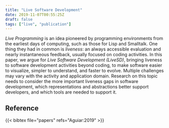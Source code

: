 ```yaml
---
title: "Live Software Development"
date: 2019-11-07T00:55:25Z
draft: false
tags: ["live", "publication"]
---
```


*Live Programming* is an idea pioneered by programming environments from the earliest days of computing, such as those for Lisp and Smalltalk. One thing they had in common is *liveness*: an always accessible evaluation and nearly instantaneous feedback, usually focused on coding activities. In this paper, we argue for *Live Software Development (LiveSD)*, bringing liveness to software development activities beyond coding, to make software easier to visualize, simpler to understand, and faster to evolve. Multiple challenges may vary with the activity and application domain. Research on this topic needs to consider the more important liveness gaps in software development, which representations and abstractions better support developers, and which tools are needed to support it.

## Reference

{{< bibtex file="papers" refs="Aguiar:2019" >}}